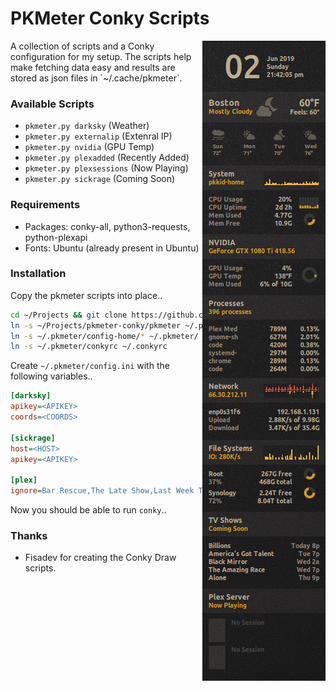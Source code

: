 # PKMeter Conky Scripts
<img align="right" src="preview.png">
A collection of scripts and a Conky configuration for my setup. The scripts help
make fetching data easy and results are stored as json files in `~/.cache/pkmeter`.

### Available Scripts
* `pkmeter.py darksky` (Weather)
* `pkmeter.py externalip` (Extenral IP)
* `pkmeter.py nvidia` (GPU Temp)
* `pkmeter.py plexadded` (Recently Added)
* `pkmeter.py plexsessions` (Now Playing)
* `pkmeter.py sickrage` (Coming Soon)

### Requirements
* Packages: conky-all, python3-requests, python-plexapi
* Fonts: Ubuntu (already present in Ubuntu)

### Installation
Copy the pkmeter scripts into place..
```bash
cd ~/Projects && git clone https://github.com/mjs7231/pkmeter-conky.git
ln -s ~/Projects/pkmeter-conky/pkmeter ~/.pkmeter
ln -s ~/.pkmeter/config-home/* ~/.pkmeter/
ln -s ~/.pkmeter/conkyrc ~/.conkyrc
```

Create `~/.pkmeter/config.ini` with the following variables..
```ini
[darksky]
apikey=<APIKEY>
coords=<COORDS>

[sickrage]
host=<HOST>
apikey=<APIKEY>

[plex]
ignore=Bar Rescue,The Late Show,Last Week Tonight,Cops
```

Now you should be able to run `conky`..

### Thanks
* Fisadev for creating the Conky Draw scripts.
